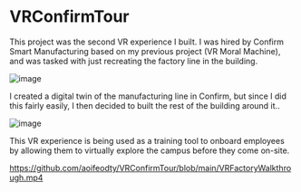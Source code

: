 # VRConfirmTour
This project was the second VR experience I built. I was hired by Confirm Smart Manufacturing based on my previous project (VR Moral Machine), and was tasked with just recreating the factory line in the building.

![image](https://user-images.githubusercontent.com/58044160/200295183-a2304d3c-ecc5-45cd-b965-f7422d2bc84a.png)

I created a digital twin of the manufacturing line in Confirm, but since I did this fairly easily, I then decided to built the rest of the building around it..

![image](https://user-images.githubusercontent.com/58044160/200295252-4869b0f4-0b51-49e2-bdcc-20d5ae9824c1.png)

This VR experience is being used as a training tool to onboard employees by allowing them to virtually explore the campus before they come on-site.

https://github.com/aoifeodty/VRConfirmTour/blob/main/VRFactoryWalkthrough.mp4
